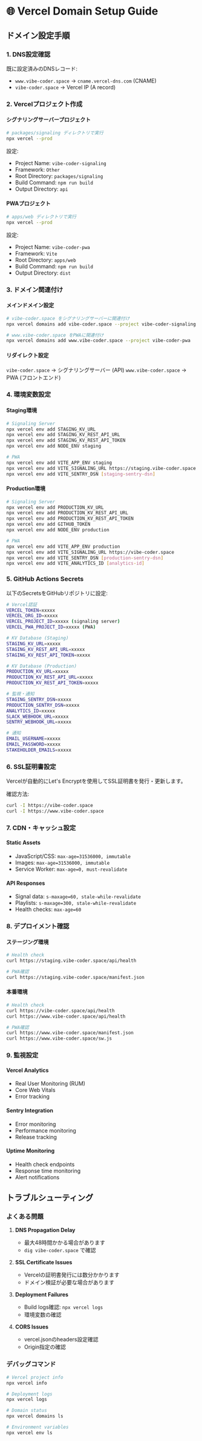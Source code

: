 # 🌐 Vercel Domain Setup Guide

## ドメイン設定手順

### 1. DNS設定確認

既に設定済みのDNSレコード:
- `www.vibe-coder.space` → `cname.vercel-dns.com` (CNAME)
- `vibe-coder.space` → Vercel IP (A record)

### 2. Vercelプロジェクト作成

#### シグナリングサーバープロジェクト
```bash
# packages/signaling ディレクトリで実行
npx vercel --prod
```

設定:
- Project Name: `vibe-coder-signaling`
- Framework: `Other`
- Root Directory: `packages/signaling`
- Build Command: `npm run build`
- Output Directory: `api`

#### PWAプロジェクト
```bash
# apps/web ディレクトリで実行
npx vercel --prod
```

設定:
- Project Name: `vibe-coder-pwa`
- Framework: `Vite`
- Root Directory: `apps/web`
- Build Command: `npm run build`
- Output Directory: `dist`

### 3. ドメイン関連付け

#### メインドメイン設定
```bash
# vibe-coder.space をシグナリングサーバーに関連付け
npx vercel domains add vibe-coder.space --project vibe-coder-signaling

# www.vibe-coder.space をPWAに関連付け
npx vercel domains add www.vibe-coder.space --project vibe-coder-pwa
```

#### リダイレクト設定
`vibe-coder.space` → シグナリングサーバー (API)
`www.vibe-coder.space` → PWA (フロントエンド)

### 4. 環境変数設定

#### Staging環境
```bash
# Signaling Server
npx vercel env add STAGING_KV_URL
npx vercel env add STAGING_KV_REST_API_URL
npx vercel env add STAGING_KV_REST_API_TOKEN
npx vercel env add NODE_ENV staging

# PWA
npx vercel env add VITE_APP_ENV staging
npx vercel env add VITE_SIGNALING_URL https://staging.vibe-coder.space
npx vercel env add VITE_SENTRY_DSN [staging-sentry-dsn]
```

#### Production環境
```bash
# Signaling Server
npx vercel env add PRODUCTION_KV_URL
npx vercel env add PRODUCTION_KV_REST_API_URL  
npx vercel env add PRODUCTION_KV_REST_API_TOKEN
npx vercel env add GITHUB_TOKEN
npx vercel env add NODE_ENV production

# PWA
npx vercel env add VITE_APP_ENV production
npx vercel env add VITE_SIGNALING_URL https://vibe-coder.space
npx vercel env add VITE_SENTRY_DSN [production-sentry-dsn]
npx vercel env add VITE_ANALYTICS_ID [analytics-id]
```

### 5. GitHub Actions Secrets

以下のSecretsをGitHubリポジトリに設定:

```bash
# Vercel認証
VERCEL_TOKEN=xxxxx
VERCEL_ORG_ID=xxxxx
VERCEL_PROJECT_ID=xxxxx (signaling server)
VERCEL_PWA_PROJECT_ID=xxxxx (PWA)

# KV Database (Staging)
STAGING_KV_URL=xxxxx
STAGING_KV_REST_API_URL=xxxxx
STAGING_KV_REST_API_TOKEN=xxxxx

# KV Database (Production)
PRODUCTION_KV_URL=xxxxx
PRODUCTION_KV_REST_API_URL=xxxxx
PRODUCTION_KV_REST_API_TOKEN=xxxxx

# 監視・通知
STAGING_SENTRY_DSN=xxxxx
PRODUCTION_SENTRY_DSN=xxxxx
ANALYTICS_ID=xxxxx
SLACK_WEBHOOK_URL=xxxxx
SENTRY_WEBHOOK_URL=xxxxx

# 通知
EMAIL_USERNAME=xxxxx
EMAIL_PASSWORD=xxxxx
STAKEHOLDER_EMAILS=xxxxx
```

### 6. SSL証明書設定

Vercelが自動的にLet's Encryptを使用してSSL証明書を発行・更新します。

確認方法:
```bash
curl -I https://vibe-coder.space
curl -I https://www.vibe-coder.space
```

### 7. CDN・キャッシュ設定

#### Static Assets
- JavaScript/CSS: `max-age=31536000, immutable`
- Images: `max-age=31536000, immutable`
- Service Worker: `max-age=0, must-revalidate`

#### API Responses
- Signal data: `s-maxage=60, stale-while-revalidate`
- Playlists: `s-maxage=300, stale-while-revalidate`
- Health checks: `max-age=60`

### 8. デプロイメント確認

#### ステージング環境
```bash
# Health check
curl https://staging.vibe-coder.space/api/health

# PWA確認
curl https://staging.vibe-coder.space/manifest.json
```

#### 本番環境
```bash
# Health check
curl https://vibe-coder.space/api/health
curl https://www.vibe-coder.space/api/health

# PWA確認
curl https://www.vibe-coder.space/manifest.json
curl https://www.vibe-coder.space/sw.js
```

### 9. 監視設定

#### Vercel Analytics
- Real User Monitoring (RUM)
- Core Web Vitals
- Error tracking

#### Sentry Integration
- Error monitoring
- Performance monitoring
- Release tracking

#### Uptime Monitoring
- Health check endpoints
- Response time monitoring
- Alert notifications

## トラブルシューティング

### よくある問題

1. **DNS Propagation Delay**
   - 最大48時間かかる場合があります
   - `dig vibe-coder.space` で確認

2. **SSL Certificate Issues**
   - Vercelの証明書発行には数分かかります
   - ドメイン検証が必要な場合があります

3. **Deployment Failures**
   - Build logs確認: `npx vercel logs`
   - 環境変数の確認

4. **CORS Issues**
   - vercel.jsonのheaders設定確認
   - Origin指定の確認

### デバッグコマンド

```bash
# Vercel project info
npx vercel info

# Deployment logs
npx vercel logs

# Domain status
npx vercel domains ls

# Environment variables
npx vercel env ls
```